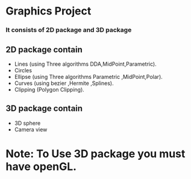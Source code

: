 # Graphics Project


### It consists of 2D package and 3D package


## 2D package contain
* Lines (using Three algorithms DDA,MidPoint,Parametric).
* Circles
* Ellipse (using Three algorithms Parametric ,MidPoint,Polar).
* Curves (using bezier ,Hermite ,Splines).
* Clipping (Polygon Clipping).


## 3D package contain
* 3D sphere
* Camera view

# Note: To Use 3D package you must have openGL.
